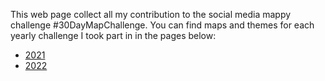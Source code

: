 This web page collect all my contribution to the social media mappy challenge #30DayMapChallenge.
You can find maps and themes for each yearly challenge I took part in in the pages below:
- [2021](https://tars4815.github.io/30DayMapChallenge/2021/)
- [2022](https://tars4815.github.io/30DayMapChallenge/2022/)